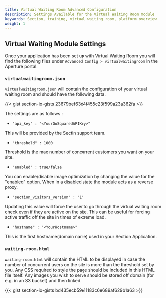 ```yaml
---
title: Virtual Waiting Room Advanced Configuration
description: Settings Available for the Virtual Waiting Room module
keywords: Section, training, virtual waiting room, platform overview
weight: 1
---
```




## Virtual Waiting Module Settings

Once your application has been set up with Virtual Waiting Room you will find the following files under `Advanced Config > virtualwaitingroom` in the Aperture portal.

### `virtualwaitingroom.json`



`virtualwaitingroom.json` will contain the configuration of your virtual waiting room and should have the following data.



{{< gist section-io-gists 23679bef63d4f455c23f599a23a362fa >}}


The settings are as follows :


- `"api_key" : "<YourGoSquaredAPIKey>"`

This will be provided by the Sectin support team.

- `"threshold" : 1000`

Threshold is the max number of concurrent customers you want on your site.


- `"enabled" : true/false`

You can enable/disable image optimization by changing the value for the "enabled" option. When in a disabled state the module acts as a reverse proxy.

- `"section_visitors_version" : "1"`

Updating this value will force the user to go through the virtual waiting room check even if they are active on the site. This can be useful for forcing active traffic off the site in times of extreme load.

- `"hostname" : "<YourHostname>"`

This is the first hostname(domain name) used in your Section Application.

### `waiting-room.html`

`waiting-room.html` will contain the HTML to be displayed in case the number of concurrent users on the site is more than the threshold set by you. Any CSS required to style the page should be included in this HTML file itself. Any images you wish to serve should be stored off domain (for e.g. in an S3 bucket) and then linked.

{{< gist section-io-gists bd435ecb59e11183c6e689af629b1a63 >}}